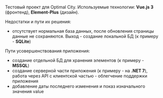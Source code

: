 Тестовый проект для Optimal City. Используемые технологии: **Vue.js 3** (фронтенд), **Element-Plus** (дизайн).

Недостатки и пути их решения:

- отсутствует нормальная база данных, после обновления страницы данные не сохраняются. Выход - создание локальной БД (к примеру - **SQLite**)

Пути усовершенствования приложения:

- создание отдельной БД для хранения элементов (к примеру - **MSSQL**)
- создание серверной части приложения (к примеру - на **.NET 7**), работа через API с клиентской частью - облегчение поддержки приложения
- добавление даты последнего изменения и показ изначального значения value